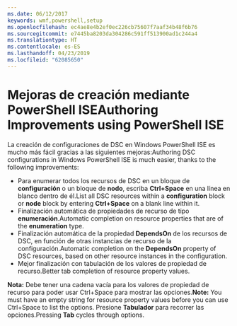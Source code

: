 ```yaml
---
ms.date: 06/12/2017
keywords: wmf,powershell,setup
ms.openlocfilehash: ec4ae8e4b2ef0ec226cb75607f7aaf34b48f6b76
ms.sourcegitcommit: e7445ba8203da304286c591ff513900ad1c244a4
ms.translationtype: HT
ms.contentlocale: es-ES
ms.lasthandoff: 04/23/2019
ms.locfileid: "62085650"
---
```

# <a name="authoring-improvements-using-powershell-ise"></a><span data-ttu-id="6d589-102">Mejoras de creación mediante PowerShell ISE</span><span class="sxs-lookup"><span data-stu-id="6d589-102">Authoring Improvements using PowerShell ISE</span></span>

<span data-ttu-id="6d589-103">La creación de configuraciones de DSC en Windows PowerShell ISE es mucho más fácil gracias a las siguientes mejoras:</span><span class="sxs-lookup"><span data-stu-id="6d589-103">Authoring DSC configurations in Windows PowerShell ISE is much easier, thanks to the following improvements:</span></span>

- <span data-ttu-id="6d589-104">Para enumerar todos los recursos de DSC en un bloque de **configuración** o un bloque de **nodo**, escriba **Ctrl+Space** en una línea en blanco dentro de él.</span><span class="sxs-lookup"><span data-stu-id="6d589-104">List all DSC resources within a **configuration** block or **node** block by entering **Ctrl+Space** on a blank line within it.</span></span>
- <span data-ttu-id="6d589-105">Finalización automática de propiedades de recurso de tipo **enumeración**.</span><span class="sxs-lookup"><span data-stu-id="6d589-105">Automatic completion on resource properties that are of the **enumeration** type.</span></span>
- <span data-ttu-id="6d589-106">Finalización automática de la propiedad **DependsOn** de los recursos de DSC, en función de otras instancias de recurso de la configuración.</span><span class="sxs-lookup"><span data-stu-id="6d589-106">Automatic completion on the **DependsOn** property of DSC resources, based on other resource instances in the configuration.</span></span>
- <span data-ttu-id="6d589-107">Mejor finalización con tabulación de los valores de propiedad de recurso.</span><span class="sxs-lookup"><span data-stu-id="6d589-107">Better tab completion of resource property values.</span></span>

<span data-ttu-id="6d589-108">**Nota:** Debe tener una cadena vacía para los valores de propiedad de recurso para poder usar Ctrl+Space para mostrar las opciones.</span><span class="sxs-lookup"><span data-stu-id="6d589-108">**Note:** You must have an empty string for resource property values before you can use Ctrl+Space to list the options.</span></span> <span data-ttu-id="6d589-109">Presione **Tabulador** para recorrer las opciones.</span><span class="sxs-lookup"><span data-stu-id="6d589-109">Pressing **Tab** cycles through options.</span></span>

